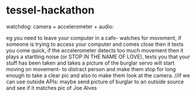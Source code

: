 # tessel-hackathon

watchdog: 
   camera + accelerometer + audio:

   eg you need to leave your computer in a cafe- watches for movement, if someone is trying to access your computer and comes close then it texts you come quick, if the accelerometer detects too much movement then it plays a startling noise (or STOP IN THE NAME OF LOVE), texts you that your stuff has been taken and takes a picture of the burglar 
   servo will start moving on movement- to distract person and make them stop for long enough to take a clear pic and also to make them look at the camera. 
   //if we can use outside APIs: maybe send picture of burglar to an outside source and see if it matches pic of Joe Alves
